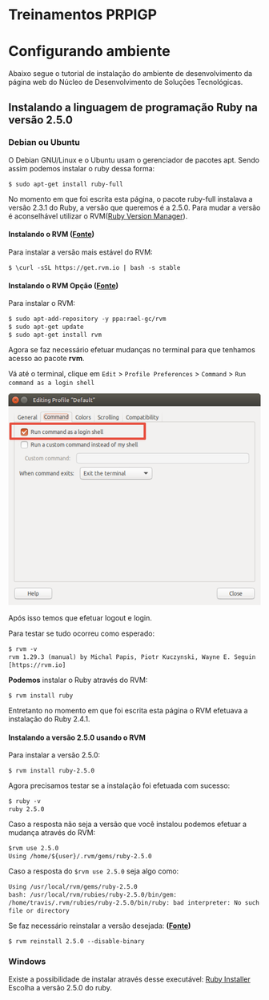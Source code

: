 # Treinamentos PRPIGP  

# Configurando ambiente  

Abaixo segue o tutorial de instalação do ambiente de desenvolvimento da página web do Núcleo de Desenvolvimento de Soluções Tecnológicas.

## Instalando a linguagem de programação Ruby na versão 2.5.0  

### Debian ou Ubuntu

O Debian GNU/Linux e o Ubuntu usam o gerenciador de pacotes apt. Sendo assim podemos instalar o ruby dessa forma:
```
$ sudo apt-get install ruby-full
```
No momento em que foi escrita esta página, o pacote ruby-full instalava a versão 2.3.1 do Ruby, a versão que queremos é a 2.5.0. Para mudar a versão é aconselhável utilizar o RVM([Ruby Version Manager](https://rvm.io/rvm/install)).

#### Instalando o RVM ([Fonte](https://rvm.io/rvm/install))

Para instalar a versão mais estável do RVM:
```
$ \curl -sSL https://get.rvm.io | bash -s stable
```

#### Instalando o RVM **Opção** ([Fonte](https://github.com/rvm/ubuntu_rvm))

Para instalar o RVM:
```
$ sudo apt-add-repository -y ppa:rael-gc/rvm
$ sudo apt-get update
$ sudo apt-get install rvm
```

Agora se faz necessário efetuar mudanças no terminal para que tenhamos acesso ao pacote **rvm**.

Vá até o terminal, clique em ```Edit``` > ```Profile Preferences``` > ```Command``` > ```Run command as a login shell```

![Terminal](https://github.com/IFPB-PRPIPG/IFPB-PRPIPG.github.io/blob/setup/assets/img/terminal.png)

Após isso temos que efetuar logout e login.

Para testar se tudo ocorreu como esperado:
``` 
$ rvm -v
rvm 1.29.3 (manual) by Michal Papis, Piotr Kuczynski, Wayne E. Seguin [https://rvm.io]
```

**Podemos** instalar o Ruby através do RVM:
```
$ rvm install ruby
```

Entretanto no momento em que foi escrita esta página o RVM efetuava a instalação do Ruby 2.4.1.

#### Instalando a versão 2.5.0 usando o RVM

Para instalar a versão 2.5.0:
```
$ rvm install ruby-2.5.0
```

Agora precisamos testar se a instalação foi efetuada com sucesso:
```
$ ruby -v
ruby 2.5.0
```

Caso a resposta não seja a versão que você instalou podemos efetuar a mudança através do RVM:
```
$rvm use 2.5.0
Using /home/${user}/.rvm/gems/ruby-2.5.0
```

Caso a resposta do ```$rvm use 2.5.0``` seja algo como:
```
Using /usr/local/rvm/gems/ruby-2.5.0
bash: /usr/local/rvm/rubies/ruby-2.5.0/bin/gem: /home/travis/.rvm/rubies/ruby-2.5.0/bin/ruby: bad interpreter: No such file or directory
```

Se faz necessário reinstalar a versão desejada: **([Fonte](https://github.com/rvm/rvm/issues/4291))**
```
$ rvm reinstall 2.5.0 --disable-binary
```

### Windows

Existe a possibilidade de instalar através desse executável: [Ruby Installer](https://rubyinstaller.org/)
Escolha a versão 2.5.0 do ruby.
